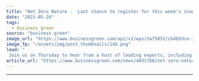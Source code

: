 ```yaml
---
title: "Net Zero Nature -  Last chance to register for this week's inaugural virtual summit"
date: "2021-05-24"
tags: 
  - business green
source: "business green"
image_url: "https://www.businessgreen.com/api/v1/wps/3a75852/cb4b5dce-1120-4e14-beae-549eced644b9/4/BSGNZH21-LOGOS-NATURE-185x114.png"
image_fp: "/assets/img/post_thumbnails/148.png"
lead: "
 Join us on Thursday to hear from a host of leading experts, including WWF's Tanya Steel, Professor Partha Dasgupta, and Environment Minister Rebecca Pow ..."
article_url: "https://www.businessgreen.com/news/4031768/net-zero-nature-last-chance-register-inaugural-virtual-summit"
---
```


---
